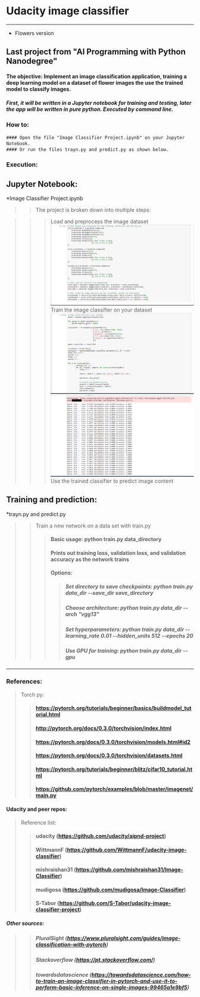 # Udacity image classifier
________________________________________
* Flowers version

## Last project from "AI Programming with Python Nanodegree"

#### The objective: Implement an image classification application, training a deep learning model on a dataset of flower images the use the trained model to classify images.

##### First, it will be written in a Jupyter notebook for training and testing, later the app will be written in pure python. Executed by command line.

### How to:
	#### Open the file "Image Classifier Project.ipynb" on your Jupyter Notebook.
	#### Or run the files trayn.py and predict.py as shown below.

### Execution:



## Jupyter Notebook:
 *Image Classifier Project.ipynb

 >>The project is broken down into multiple steps:

>>> Load and preprocess the image dataset
![My small image](_images/notebook01.png)
>>> Train the image classifier on your dataset
![My small image](_images/notebook02.png)
![My small image](_images/notebook03.png)
>> Use the trained classifier to predict image content



## Training and prediction:
 *trayn.py and predict.py
 >> Train a new network on a data set with train.py
  >>> #### Basic usage: python train.py data_directory
  >>> #### Prints out training loss, validation loss, and validation accuracy as the network trains
  >>> #### Options:
  >>>> ##### Set directory to save checkpoints: python train.py data_dir --save_dir save_directory
  >>>> ##### Choose architecture: python train.py data_dir --arch "vgg13"
  >>>> ##### Set hyperparameters: python train.py data_dir --learning_rate 0.01 --hidden_units 512 --epochs 20
  >>>> ##### Use GPU for training: python train.py data_dir --gpu

__________________________________________

### References:
> Torch py:
>> #### https://pytorch.org/tutorials/beginner/basics/buildmodel_tutorial.html
>> #### http://pytorch.org/docs/0.3.0/torchvision/index.html
>> #### https://pytorch.org/docs/0.3.0/torchvision/models.html#id2
>> #### https://pytorch.org/docs/0.3.0/torchvision/datasets.html
>> #### https://pytorch.org/tutorials/beginner/blitz/cifar10_tutorial.html
>> #### https://github.com/pytorch/examples/blob/master/imagenet/main.py

#### Udacity and peer repos:
> Reference list:
>> #### udacity (https://github.com/udacity/aipnd-project)
>> #### WittmannF (https://github.com/WittmannF/udacity-image-classifier)
>> #### mishraishan31 (https://github.com/mishraishan31/Image-Classifier)
>> #### mudigosa (https://github.com/mudigosa/Image-Classifier)
>> #### S-Tabor (https://github.com/S-Tabor/udacity-image-classifier-project)

##### Other sources:
>> ##### PluralSight (https://www.pluralsight.com/guides/image-classification-with-pytorch)
>> ##### Stackoverflow (https://pt.stackoverflow.com/)
>> ##### towardsdatascience (https://towardsdatascience.com/how-to-train-an-image-classifier-in-pytorch-and-use-it-to-perform-basic-inference-on-single-images-99465a1e9bf5)
